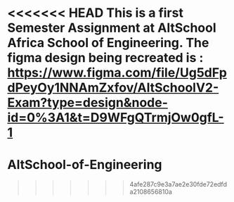 <<<<<<< HEAD
This is a first Semester Assignment at AltSchool Africa School of Engineering.
The figma design being recreated is : https://www.figma.com/file/Ug5dFpdPeyOy1NNAmZxfov/AltSchoolV2-Exam?type=design&node-id=0%3A1&t=D9WFgQTrmjOw0gfL-1
=======
# AltSchool-of-Engineering
>>>>>>> 4afe287c9e3a7ae2e30fde72edfda2108656810a
